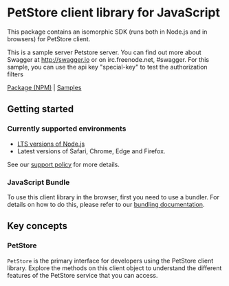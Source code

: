 # PetStore client library for JavaScript

This package contains an isomorphic SDK (runs both in Node.js and in browsers) for PetStore client.

This is a sample server Petstore server.  You can find out more about Swagger at <a href="http://swagger.io">http://swagger.io</a> or on irc.freenode.net, #swagger.  For this sample, you can use the api key "special-key" to test the authorization filters

[Package (NPM)](https://www.npmjs.com/package/@msinternal/petstore) |
[Samples](https://github.com/Azure-Samples/azure-samples-js-management)

## Getting started

### Currently supported environments

- [LTS versions of Node.js](https://github.com/nodejs/release#release-schedule)
- Latest versions of Safari, Chrome, Edge and Firefox.

See our [support policy](https://github.com/Azure/azure-sdk-for-js/blob/main/SUPPORT.md) for more details.




### JavaScript Bundle
To use this client library in the browser, first you need to use a bundler. For details on how to do this, please refer to our [bundling documentation](https://aka.ms/AzureSDKBundling).

## Key concepts

### PetStore

`PetStore` is the primary interface for developers using the PetStore client library. Explore the methods on this client object to understand the different features of the PetStore service that you can access.

